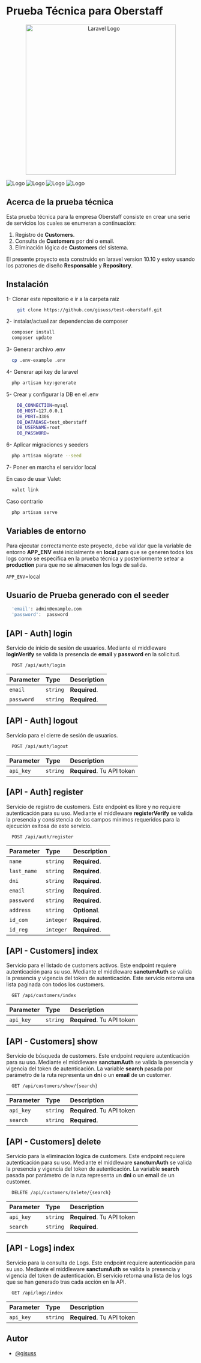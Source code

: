 # Prueba Técnica para Oberstaff

<p align="center"><a href="https://laravel.com" target="_blank"><img src="https://raw.githubusercontent.com/laravel/art/master/logo-lockup/5%20SVG/2%20CMYK/1%20Full%20Color/laravel-logolockup-cmyk-red.svg" width="400" alt="Laravel Logo"></a></p>

![Logo](https://img.shields.io/badge/Laravel-FF2D20?style=for-the-badge&logo=laravel&logoColor=white)
![Logo](https://img.shields.io/badge/PHP-777BB4?style=for-the-badge&logo=php&logoColor=white)
![Logo](https://img.shields.io/badge/MySQL-005C84?style=for-the-badge&logo=mysql&logoColor=white)
![Logo](https://img.shields.io/badge/GitHub-330F63?style=for-the-badge&logo=github&logoColor=white)

## Acerca de la prueba técnica

Esta prueba técnica para la empresa Oberstaff consiste en crear una serie de servicios los cuales se enumeran a continuación:

1. Registro de **Customers**.
2. Consulta de **Customers** por dni o email.
3. Eliminación lógica de **Customers** del sistema.

El presente proyecto esta construido en laravel version 10.10 y estoy usando los patrones de diseño **Responsable** y **Repository**.

## Instalación

1- Clonar este repositorio e ir a la carpeta raiz
```bash
    git clone https://github.com/gisuss/test-oberstaff.git
```

2- instalar/actualizar dependencias de composer
```bash
  composer install
  composer update
```

3- Generar archivo .env
```bash
  cp .env-example .env
```

4- Generar api key de laravel
```bash
  php artisan key:generate
```

5- Crear y configurar la DB en el .env
```bash
    DB_CONNECTION=mysql
    DB_HOST=127.0.0.1
    DB_PORT=3306
    DB_DATABASE=test_oberstaff
    DB_USERNAME=root
    DB_PASSWORD=
```

6- Aplicar migraciones y seeders
```bash
  php artisan migrate --seed
```

7- Poner en marcha el servidor local

En caso de usar Valet:

```bash
  valet link
```

Caso contrario

```bash
  php artisan serve
```

## Variables de entorno

Para ejecutar correctamente este proyecto, debe validar que la variable de entorno **APP_ENV** esté inicialmente en **local** para que se generen todos los logs como se especifica en la prueba técnica y posteriormente setear a **production** para que no se almacenen los logs de salida.

`APP_ENV`=local

## Usuario de Prueba generado con el seeder

```bash
  'email': admin@example.com
  'password':  password
```

## [API - Auth] login

Servicio de inicio de sesión de usuarios. Mediante el middleware **loginVerify** se valida la presencia de **email** y **password** en la solicitud.

```http
  POST /api/auth/login
```

| Parameter | Type     | Description                |
| :-------- | :------- | :------------------------- |
| `email` | `string` | **Required**. |
| `password` | `string` | **Required**. |

## [API - Auth] logout

Servicio para el cierre de sesión de usuarios.

```http
  POST /api/auth/logout
```

| Parameter | Type     | Description                       |
| :-------- | :------- | :-------------------------------- |
| `api_key`      | `string` | **Required**. Tu API token |

## [API - Auth] register

Servicio de registro de customers. Este endpoint es libre y no requiere autenticación para su uso. Mediante el middleware **registerVerify** se valida la presencia y consistencia de los campos mínimos requeridos para la ejecución exitosa de este servicio.

```http
  POST /api/auth/register
```

| Parameter | Type     | Description                |
| :-------- | :------- | :------------------------- |
| `name` | `string` | **Required**. |
| `last_name` | `string` | **Required**. |
| `dni` | `string` | **Required**. |
| `email` | `string` | **Required**. |
| `password` | `string` | **Required**. |
| `address` | `string` | **Optional**. |
| `id_com` | `integer` | **Required**. |
| `id_reg` | `integer` | **Required**. |

## [API - Customers] index

Servicio para el listado de customers activos. Este endpoint requiere autenticación para su uso. Mediante el middleware **sanctumAuth** se valida la presencia y vigencia del token de autenticación. Este servicio retorna una lista paginada con todos los customers.

```http
  GET /api/customers/index
```

| Parameter | Type     | Description                |
| :-------- | :------- | :------------------------- |
| `api_key`      | `string` | **Required**. Tu API token |

## [API - Customers] show

Servicio de búsqueda de customers. Este endpoint requiere autenticación para su uso. Mediante el middleware **sanctumAuth** se valida la presencia y vigencia del token de autenticación. La variable **search** pasada por parámetro de la ruta representa un **dni** o un **email** de un customer.

```http
  GET /api/customers/show/{search}
```

| Parameter | Type     | Description                |
| :-------- | :------- | :------------------------- |
| `api_key`      | `string` | **Required**. Tu API token |
| `search` | `string` | **Required**. |

## [API - Customers] delete

Servicio para la eliminación lógica de customers. Este endpoint requiere autenticación para su uso. Mediante el middleware **sanctumAuth** se valida la presencia y vigencia del token de autenticación. La variable **search** pasada por parámetro de la ruta representa un **dni** o un **email** de un customer.

```http
  DELETE /api/customers/delete/{search}
```

| Parameter | Type     | Description                |
| :-------- | :------- | :------------------------- |
| `api_key`      | `string` | **Required**. Tu API token |
| `search` | `string` | **Required**. |

## [API - Logs] index

Servicio para la consulta de Logs. Este endpoint requiere autenticación para su uso. Mediante el middleware **sanctumAuth** se valida la presencia y vigencia del token de autenticación. El servicio retorna una lista de los logs que se han generado tras cada acción en la API.

```http
  GET /api/logs/index
```

| Parameter | Type     | Description                |
| :-------- | :------- | :------------------------- |
| `api_key`      | `string` | **Required**. Tu API token |

## Autor

- [@gisuss](https://github.com/gisuss)